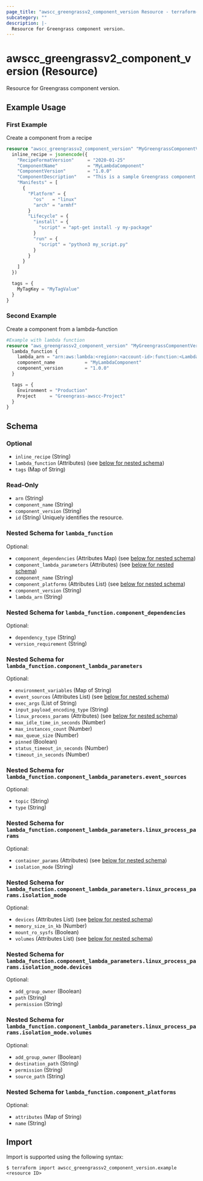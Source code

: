```yaml
---
page_title: "awscc_greengrassv2_component_version Resource - terraform-provider-awscc"
subcategory: ""
description: |-
  Resource for Greengrass component version.
---
```


# awscc_greengrassv2_component_version (Resource)

Resource for Greengrass component version.

## Example Usage

### First Example
Create a component from a recipe
```terraform
resource "awscc_greengrassv2_component_version" "MyGreengrassComponentVersion_example" {
  inline_recipe = jsonencode({
    "RecipeFormatVersion"     = "2020-01-25"
    "ComponentName"           = "MyLambdaComponent"
    "ComponentVersion"        = "1.0.0"
    "ComponentDescription"    = "This is a sample Greengrass component created using InlineRecipe."
    "Manifests" = [
      {
        "Platform" = {
          "os"   = "linux"
          "arch" = "armhf"
        }
        "Lifecycle" = {
          "install" = {
            "script" = "apt-get install -y my-package"
          }
          "run" = {
            "script" = "python3 my_script.py"
          }
        }
      }
    ]
  })

  tags = {
    MyTagKey = "MyTagValue"
  }
}
```

### Second Example
Create a component from a lambda-function
```terraform
#Example with lambda function
resource "aws_greengrassv2_component_version" "MyGreengrassComponentVersion" {
  lambda_function {
    lambda_arn = "arn:aws:lambda:<region>:<account-id>:function:<LambdaFunctionName>:<version>"
    component_name           = "MyLambdaComponent"
    component_version        = "1.0.0"
  }

  tags = {
    Environment = "Production"
    Project     = "Greengrass-awscc-Project"
  }
}
```

<!-- schema generated by tfplugindocs -->
## Schema

### Optional

- `inline_recipe` (String)
- `lambda_function` (Attributes) (see [below for nested schema](#nestedatt--lambda_function))
- `tags` (Map of String)

### Read-Only

- `arn` (String)
- `component_name` (String)
- `component_version` (String)
- `id` (String) Uniquely identifies the resource.

<a id="nestedatt--lambda_function"></a>
### Nested Schema for `lambda_function`

Optional:

- `component_dependencies` (Attributes Map) (see [below for nested schema](#nestedatt--lambda_function--component_dependencies))
- `component_lambda_parameters` (Attributes) (see [below for nested schema](#nestedatt--lambda_function--component_lambda_parameters))
- `component_name` (String)
- `component_platforms` (Attributes List) (see [below for nested schema](#nestedatt--lambda_function--component_platforms))
- `component_version` (String)
- `lambda_arn` (String)

<a id="nestedatt--lambda_function--component_dependencies"></a>
### Nested Schema for `lambda_function.component_dependencies`

Optional:

- `dependency_type` (String)
- `version_requirement` (String)


<a id="nestedatt--lambda_function--component_lambda_parameters"></a>
### Nested Schema for `lambda_function.component_lambda_parameters`

Optional:

- `environment_variables` (Map of String)
- `event_sources` (Attributes List) (see [below for nested schema](#nestedatt--lambda_function--component_lambda_parameters--event_sources))
- `exec_args` (List of String)
- `input_payload_encoding_type` (String)
- `linux_process_params` (Attributes) (see [below for nested schema](#nestedatt--lambda_function--component_lambda_parameters--linux_process_params))
- `max_idle_time_in_seconds` (Number)
- `max_instances_count` (Number)
- `max_queue_size` (Number)
- `pinned` (Boolean)
- `status_timeout_in_seconds` (Number)
- `timeout_in_seconds` (Number)

<a id="nestedatt--lambda_function--component_lambda_parameters--event_sources"></a>
### Nested Schema for `lambda_function.component_lambda_parameters.event_sources`

Optional:

- `topic` (String)
- `type` (String)


<a id="nestedatt--lambda_function--component_lambda_parameters--linux_process_params"></a>
### Nested Schema for `lambda_function.component_lambda_parameters.linux_process_params`

Optional:

- `container_params` (Attributes) (see [below for nested schema](#nestedatt--lambda_function--component_lambda_parameters--linux_process_params--container_params))
- `isolation_mode` (String)

<a id="nestedatt--lambda_function--component_lambda_parameters--linux_process_params--container_params"></a>
### Nested Schema for `lambda_function.component_lambda_parameters.linux_process_params.isolation_mode`

Optional:

- `devices` (Attributes List) (see [below for nested schema](#nestedatt--lambda_function--component_lambda_parameters--linux_process_params--isolation_mode--devices))
- `memory_size_in_kb` (Number)
- `mount_ro_sysfs` (Boolean)
- `volumes` (Attributes List) (see [below for nested schema](#nestedatt--lambda_function--component_lambda_parameters--linux_process_params--isolation_mode--volumes))

<a id="nestedatt--lambda_function--component_lambda_parameters--linux_process_params--isolation_mode--devices"></a>
### Nested Schema for `lambda_function.component_lambda_parameters.linux_process_params.isolation_mode.devices`

Optional:

- `add_group_owner` (Boolean)
- `path` (String)
- `permission` (String)


<a id="nestedatt--lambda_function--component_lambda_parameters--linux_process_params--isolation_mode--volumes"></a>
### Nested Schema for `lambda_function.component_lambda_parameters.linux_process_params.isolation_mode.volumes`

Optional:

- `add_group_owner` (Boolean)
- `destination_path` (String)
- `permission` (String)
- `source_path` (String)





<a id="nestedatt--lambda_function--component_platforms"></a>
### Nested Schema for `lambda_function.component_platforms`

Optional:

- `attributes` (Map of String)
- `name` (String)

## Import

Import is supported using the following syntax:

```shell
$ terraform import awscc_greengrassv2_component_version.example <resource ID>
```






